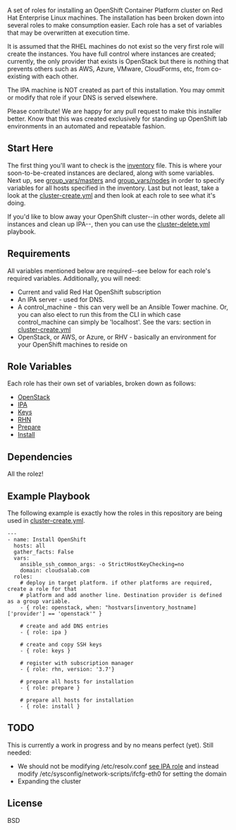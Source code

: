 A set of roles for installing an OpenShift Container Platform cluster on Red Hat Enterprise Linux machines.
The installation has been broken down into several roles to make consumption easier. Each role has a set of variables that may be overwritten at execution time.

It is assumed that the RHEL machines do not exist so the very first role will create the instances. You have full control where instances are created; currently,
the only provider that exists is OpenStack but there is nothing that prevents others such as AWS, Azure, VMware, CloudForms, etc, from co-existing with each other.

The IPA machine is NOT created as part of this installation. You may ommit or modify that role if your DNS is served elsewhere.

Please contribute! We are happy for any pull request to make this installer better. Know that this was created exclusively for standing up OpenShift lab environments in an automated and repeatable fashion.

Start Here
------------

The first thing you'll want to check is the [inventory](inventory) file. This is where your soon-to-be-created instances are declared, along with some variables. Next up, see [group_vars/masters](group_vars/masters) and [group_vars/nodes](group_vars/nodes) in order to specify variables for all hosts specified in the inventory. Last but not least, take a look at the [cluster-create.yml](cluster-create.yml) and then look at each role to see what it's doing.

If you'd like to blow away your OpenShift cluster--in other words, delete all instances and clean up IPA--, then you can use the [cluster-delete.yml](cluster-delete.yml) playbook.

Requirements
------------

All variables mentioned below are required--see below for each role's required variables. Additionally, you will need:

  - Current and valid Red Hat OpenShift subscription
  - An IPA server - used for DNS. 
  - A control_machine - this can very well be an Ansible Tower machine. Or, you can also elect to run this from the CLI in which case control_machine can simply be 'localhost'. See the vars: section in [cluster-create.yml](cluster-create.yml)
  - OpenStack, or AWS, or Azure, or RHV - basically an environment for your OpenShift machines to reside on

Role Variables
--------------

Each role has their own set of variables, broken down as follows:

  - [OpenStack](roles/openstack/README.md)
  - [IPA](roles/ipa/README.md)
  - [Keys](roles/keys/README.md)
  - [RHN](roles/rhn/README.md)
  - [Prepare](roles/prepare/README.md)
  - [Install](roles/install/README.md)

Dependencies
------------

All the rolez!

Example Playbook
----------------

The following example is exactly how the roles in this repository are being used in [cluster-create.yml](cluster-create.yml).

    ---
    - name: Install OpenShift
      hosts: all
      gather_facts: False
      vars:
        ansible_ssh_common_args: -o StrictHostKeyChecking=no
        domain: cloudsalab.com
      roles:
        # deploy in target platform. if other platforms are required, create a role for that
        # platform and add another line. Destination provider is defined as a group variable.
        - { role: openstack, when: "hostvars[inventory_hostname]['provider'] == 'openstack'" }

        # create and add DNS entries
        - { role: ipa }

        # create and copy SSH keys
        - { role: keys }    

        # register with subscription manager
        - { role: rhn, version: '3.7'}

        # prepare all hosts for installation
        - { role: prepare } 

        # prepare all hosts for installation
        - { role: install }

TODO
-------
This is currently a work in progress and by no means perfect (yet). Still needed:

  - We should not be modifying /etc/resolv.conf [see IPA role](roles/ipa/tasks/main.yml) and instead modify /etc/sysconfig/network-scripts/ifcfg-eth0 for setting the domain
  - Expanding the cluster

License
-------

BSD

